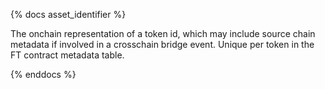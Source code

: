 {% docs asset_identifier %}

The onchain representation of a token id, which may include source chain metadata if involved in a crosschain bridge event. Unique per token in the FT contract metadata table.

{% enddocs %} 